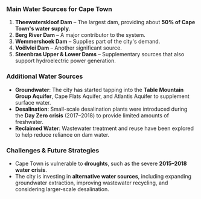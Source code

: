 
### Main Water Sources for Cape Town

1. **Theewaterskloof Dam** – The largest dam, providing about **50% of Cape Town's water supply**.
2. **Berg River Dam** – A major contributor to the system.
3. **Wemmershoek Dam** – Supplies part of the city's demand.
4. **Voëlvlei Dam** – Another significant source.
5. **Steenbras Upper & Lower Dams** – Supplementary sources that also support hydroelectric power generation.

### Additional Water Sources

- **Groundwater**: The city has started tapping into the **Table Mountain Group Aquifer**, Cape Flats Aquifer, and Atlantis Aquifer to supplement surface water.
- **Desalination**: Small-scale desalination plants were introduced during the **Day Zero crisis** (2017–2018) to provide limited amounts of freshwater.
- **Reclaimed Water**: Wastewater treatment and reuse have been explored to help reduce reliance on dam water.

### Challenges & Future Strategies

- Cape Town is vulnerable to **droughts**, such as the severe **2015–2018 water crisis**.
- The city is investing in **alternative water sources**, including expanding groundwater extraction, improving wastewater recycling, and considering larger-scale desalination.